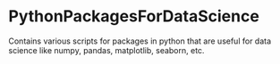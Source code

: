 # PythonPackagesForDataScience
Contains various scripts for packages in python that are useful for data science like numpy, pandas, matplotlib, seaborn, etc. 
